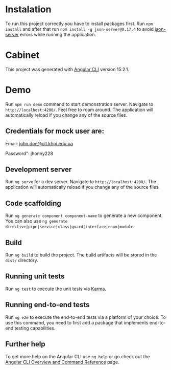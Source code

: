 # Instalation

To run this project correctly you have to install packages first. Run `npm install` and after that run `npm install -g json-server@0.17.4` to avoid [json-server](https://github.com/typicode/json-server/tree/v0) errors while running the application.

# Cabinet

This project was generated with [Angular CLI](https://github.com/angular/angular-cli) version 15.2.1.

# Demo

Run `npm run demo` command to start demonstration server. Navigate to `http://localhost:4200/`. Feel free to roam around. The application will automatically reload if you change any of the source files.

## Сredentials for mock user are:
Email: john.doe@cit.khpi.edu.ua

Password": jhonny228

## Development server

Run `ng serve` for a dev server. Navigate to `http://localhost:4200/`. The application will automatically reload if you change any of the source files.

## Code scaffolding

Run `ng generate component component-name` to generate a new component. You can also use `ng generate directive|pipe|service|class|guard|interface|enum|module`.

## Build

Run `ng build` to build the project. The build artifacts will be stored in the `dist/` directory.

## Running unit tests

Run `ng test` to execute the unit tests via [Karma](https://karma-runner.github.io).

## Running end-to-end tests

Run `ng e2e` to execute the end-to-end tests via a platform of your choice. To use this command, you need to first add a package that implements end-to-end testing capabilities.

## Further help

To get more help on the Angular CLI use `ng help` or go check out the [Angular CLI Overview and Command Reference](https://angular.io/cli) page.
